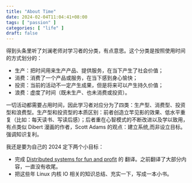 ```yaml
---
title: "About Time"
date: 2024-02-04T11:04:41+08:00
tags: [ "passion" ]
categories: [ "life" ]
draft: false
---
```


得到头条里听了刘澜老师对学习者的分类，有点意思。这个分类是按照使用时间
的方式划分的：

- 生产：把时间用来生产产品、提供服务，在当下产生了社会价值；
- 消费：消费了一个产品或服务，在当下感到身心愉快；
- 投资：当前的活动不一定产生成果，但是将来可以产生持久价值；
- 浪费：虚度了时间（既未生产、也未消费或投资）。

一切活动都需要占用时间，因此学习者对应分为了四类：生产型、消费型、投资
型和浪费型。生产型和投资型的本质区别：前者创造立竿见影的效果、低水平重
复（比如：每天读书、写读后感）；后者重在心智模式的不断改进以及学以致用，
有点类似 Dibert 漫画的作者，Scott Adams 的观点：建立系统,而非设立目标。
强调知识复利。

我还是要为自己的 2024 定下两个小目标：

- 完成 [Distributed systems for fun and profit](http://book.mixu.net/distsys/intro.html) 的
  翻译。之前翻译了大部分内容，一直没有收尾。
- 把这些年 Linux 内核 IO 相关的知识总结、充实一下，写成一本小书。
